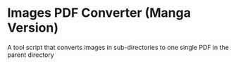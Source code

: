 # Images  PDF Converter (Manga Version)
 A tool script that converts images in sub-directories to one single PDF in the parent directory
